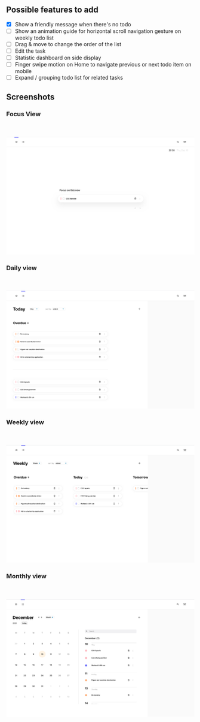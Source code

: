 ## Possible **features** to add

- [x] Show a friendly message when there's no todo
- [ ] Show an animation guide for horizontal scroll navigation gesture on weekly todo list
- [ ] Drag & move to change the order of the list
- [ ] Edit the task
- [ ] Statistic dashboard on side display
- [ ] Finger swipe motion on Home to navigate previous or next todo item on mobile
- [ ] Expand / grouping todo list for related tasks

## Screenshots

### Focus View

<br/><br/>
![screenshot 1](screenshots/screenshot-1.png)

### Daily view

<br/><br/>
![screenshot 2](screenshots/screenshot-2.png)

### Weekly view

<br/><br/>
![screenshot 3](screenshots/screenshot-3.png)

### Monthly view

<br/><br/>
![screenshot 4](screenshots/screenshot-4.png)
